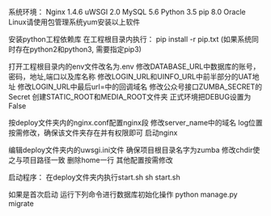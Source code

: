 

系统环境：
    Nginx 1.4.6
    uWSGI 2.0
    MySQL 5.6
    Python 3.5
    pip 8.0
Oracle Linux请使用包管理系统yum安装以上软件


安装python工程依赖库
在工程根目录内执行：
pip install -r pip.txt
(如果系统同时存在python2和python3, 需要指定pip3)


打开工程根目录内的env文件改名为.env
修改DATABASE_URL中数据库的账号，密码，地址,端口以及库名称
修改LOGIN_URL和UINFO_URL中前半部分的UAT地址
修改LOGIN_URL中最后url=中的回调域名
修改公众号接口ZUMBA_SECRET的Secret
创建STATIC_ROOT和MEDIA_ROOT文件夹
正式环境把DEBUG设置为False



按deploy文件夹内的nginx.conf配置nginx段
修改server_name中的域名
log位置按需修改，确保该文件夹存在并有权限即可
启动nginx


编辑deploy文件夹内的uwsgi.ini文件
确保项目根目录名字为zumba
修改chdir使之与项目路径一致
删除home一行
其他配置按需修改



启动程序：
    在deploy文件夹内执行start.sh
    sh start.sh

如果是首次启动
运行下列命令进行数据库初始化操作
python manage.py migrate








